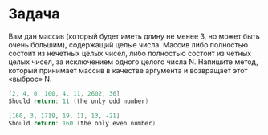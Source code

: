 # Задача

Вам дан массив (который будет иметь длину не менее 3, но может быть очень большим), 
содержащий целые числа. Массив либо полностью состоит из нечетных целых чисел, 
либо полностью состоит из четных целых чисел, за исключением одного целого числа N. 
Напишите метод, который принимает массив в качестве аргумента и возвращает этот «выброс» N.


```cpp
[2, 4, 0, 100, 4, 11, 2602, 36]
Should return: 11 (the only odd number)

[160, 3, 1719, 19, 11, 13, -21]
Should return: 160 (the only even number)
```